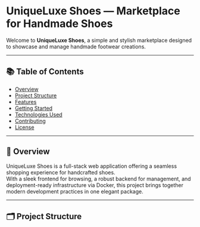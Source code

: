 # UniqueLuxe Shoes — Marketplace for Handmade Shoes

Welcome to **UniqueLuxe Shoes**, a simple and stylish marketplace designed to showcase and manage handmade footwear creations.

---

## 📚 Table of Contents
- [Overview](#overview)  
- [Project Structure](#project-structure)  
- [Features](#features)  
- [Getting Started](#getting-started)  
- [Technologies Used](#technologies-used)  
- [Contributing](#contributing)  
- [License](#license)

---

## 📝 Overview
UniqueLuxe Shoes is a full-stack web application offering a seamless shopping experience for handcrafted shoes.  
With a sleek frontend for browsing, a robust backend for management, and deployment-ready infrastructure via Docker, this project brings together modern development practices in one elegant package.

---

## 🗂 Project Structure

